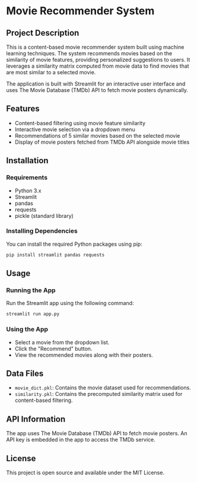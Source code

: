 # Movie Recommender System

## Project Description
This is a content-based movie recommender system built using machine learning techniques. The system recommends movies based on the similarity of movie features, providing personalized suggestions to users. It leverages a similarity matrix computed from movie data to find movies that are most similar to a selected movie.

The application is built with Streamlit for an interactive user interface and uses The Movie Database (TMDb) API to fetch movie posters dynamically.

## Features
- Content-based filtering using movie feature similarity
- Interactive movie selection via a dropdown menu
- Recommendations of 5 similar movies based on the selected movie
- Display of movie posters fetched from TMDb API alongside movie titles

## Installation

### Requirements
- Python 3.x
- Streamlit
- pandas
- requests
- pickle (standard library)

### Installing Dependencies
You can install the required Python packages using pip:

```bash
pip install streamlit pandas requests
```

## Usage

### Running the App
Run the Streamlit app using the following command:

```bash
streamlit run app.py
```

### Using the App
- Select a movie from the dropdown list.
- Click the "Recommend" button.
- View the recommended movies along with their posters.

## Data Files
- `movie_dict.pkl`: Contains the movie dataset used for recommendations.
- `similarity.pkl`: Contains the precomputed similarity matrix used for content-based filtering.

## API Information
The app uses The Movie Database (TMDb) API to fetch movie posters. An API key is embedded in the app to access the TMDb service.

## License
This project is open source and available under the MIT License.
